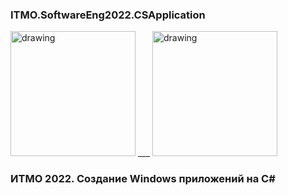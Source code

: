 ### ITMO.SoftwareEng2022.CSApplication ###

<img src="https://ie.wampi.ru/2022/09/26/WF.jpg" alt="drawing" width="200"/> ___ <img src="https://ic.wampi.ru/2022/09/26/wpf.png" alt="drawing" width="200"/>

### ИТМО 2022. Создание Windows приложений на C# ###

